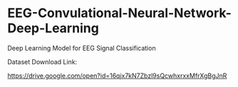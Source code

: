 # EEG-Convulational-Neural-Network-Deep-Learning
Deep Learning Model for EEG Signal Classification

Dataset Download Link:

https://drive.google.com/open?id=16qjx7kN7Zbzl9sQcwhxrxxMfrXgBgJnR
